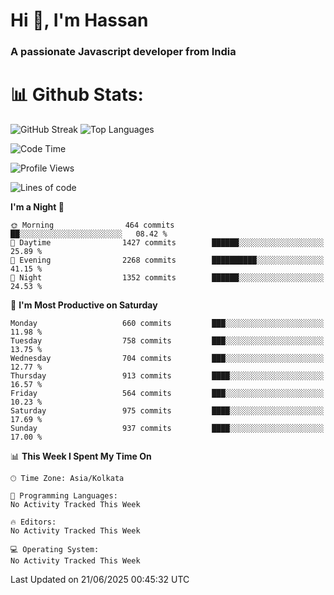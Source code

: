 # Hi 👋, I'm Hassan
### A passionate Javascript developer from India


# 📊 Github Stats:
![GitHub Streak](https://github-readme-streak-stats.herokuapp.com/?user=codeblooded47&theme=dracula&hide_border=false)
![Top Languages](https://github-readme-stats.vercel.app/api/top-langs/?username=codeblooded47&layout=compact&theme=dracula)



<!--START_SECTION:waka-->
![Code Time](http://img.shields.io/badge/Code%20Time-883%20hrs%201%20min-blue)

![Profile Views](http://img.shields.io/badge/Profile%20Views-6-blue)

![Lines of code](https://img.shields.io/badge/From%20Hello%20World%20I%27ve%20Written-24.1%20million%20lines%20of%20code-blue)

**I'm a Night 🦉** 

```text
🌞 Morning                464 commits         ██░░░░░░░░░░░░░░░░░░░░░░░   08.42 % 
🌆 Daytime                1427 commits        ██████░░░░░░░░░░░░░░░░░░░   25.89 % 
🌃 Evening                2268 commits        ██████████░░░░░░░░░░░░░░░   41.15 % 
🌙 Night                  1352 commits        ██████░░░░░░░░░░░░░░░░░░░   24.53 % 
```
📅 **I'm Most Productive on Saturday** 

```text
Monday                   660 commits         ███░░░░░░░░░░░░░░░░░░░░░░   11.98 % 
Tuesday                  758 commits         ███░░░░░░░░░░░░░░░░░░░░░░   13.75 % 
Wednesday                704 commits         ███░░░░░░░░░░░░░░░░░░░░░░   12.77 % 
Thursday                 913 commits         ████░░░░░░░░░░░░░░░░░░░░░   16.57 % 
Friday                   564 commits         ███░░░░░░░░░░░░░░░░░░░░░░   10.23 % 
Saturday                 975 commits         ████░░░░░░░░░░░░░░░░░░░░░   17.69 % 
Sunday                   937 commits         ████░░░░░░░░░░░░░░░░░░░░░   17.00 % 
```


📊 **This Week I Spent My Time On** 

```text
🕑︎ Time Zone: Asia/Kolkata

💬 Programming Languages: 
No Activity Tracked This Week

🔥 Editors: 
No Activity Tracked This Week

💻 Operating System: 
No Activity Tracked This Week
```


 Last Updated on 21/06/2025 00:45:32 UTC
<!--END_SECTION:waka-->

